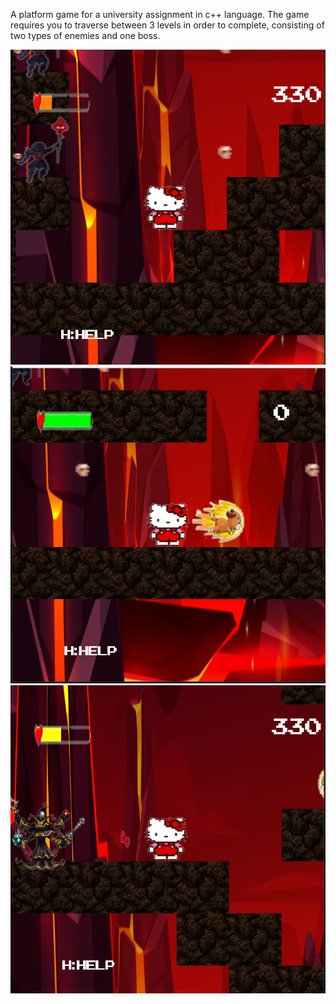 A platform game for a university assignment in c++ language. The game requires you to traverse between 3 levels in order to complete, consisting of two types of enemies and one boss.  

![image alt](https://github.com/ThodTsi/cpp_platform_game/blob/975ce056b9dc8bcdd5685725cb9d73e158564d5b/gameplay_1.png)
![image alt](https://github.com/ThodTsi/cpp_platform_game/blob/0ad6125ae8fc289172ed47d00587d95a2ada90c4/gameplay2.png)
![image alt](https://github.com/ThodTsi/cpp_platform_game/blob/2982d60254145ff7301d77ba0f1942cfd527f27a/gameplay3.png)
